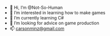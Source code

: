 - 👋 Hi, I’m @Not-So-Human
- 👀 I’m interested in learning how to make games
- 🌱 I’m currently learning C#
- 💞️ I’m looking for advice on game production
- 📫 carsonminz@gmail.com

<!---
Not-So-Human/Not-So-Human is a ✨ special ✨ repository because its `README.md` (this file) appears on your GitHub profile.
You can click the Preview link to take a look at your changes.
--->
